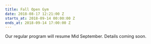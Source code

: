 ```yaml
---
title: Fall Open Gym
date: 2018-08-17 12:21:00 Z
starts_at: 2018-09-14 00:00:00 Z
ends_at: 2018-09-14 17:00:00 Z
---
```


Our regular program will resume Mid September.  Details coming soon.